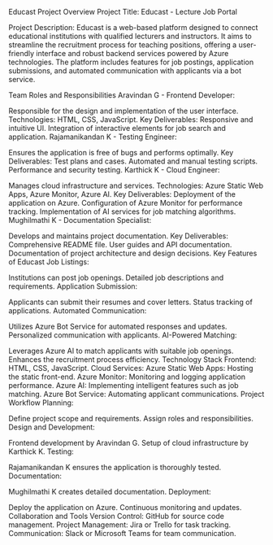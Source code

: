 Educast Project Overview
Project Title: Educast - Lecture Job Portal

Project Description:
Educast is a web-based platform designed to connect educational institutions with qualified lecturers and instructors. It aims to streamline the recruitment process for teaching positions, offering a user-friendly interface and robust backend services powered by Azure technologies. The platform includes features for job postings, application submissions, and automated communication with applicants via a bot service.

Team Roles and Responsibilities
Aravindan G - Frontend Developer:

Responsible for the design and implementation of the user interface.
Technologies: HTML, CSS, JavaScript.
Key Deliverables:
Responsive and intuitive UI.
Integration of interactive elements for job search and application.
Rajamanikandan K - Testing Engineer:

Ensures the application is free of bugs and performs optimally.
Key Deliverables:
Test plans and cases.
Automated and manual testing scripts.
Performance and security testing.
Karthick K - Cloud Engineer:

Manages cloud infrastructure and services.
Technologies: Azure Static Web Apps, Azure Monitor, Azure AI.
Key Deliverables:
Deployment of the application on Azure.
Configuration of Azure Monitor for performance tracking.
Implementation of AI services for job matching algorithms.
Mughilmathi K - Documentation Specialist:

Develops and maintains project documentation.
Key Deliverables:
Comprehensive README file.
User guides and API documentation.
Documentation of project architecture and design decisions.
Key Features of Educast
Job Listings:

Institutions can post job openings.
Detailed job descriptions and requirements.
Application Submission:

Applicants can submit their resumes and cover letters.
Status tracking of applications.
Automated Communication:

Utilizes Azure Bot Service for automated responses and updates.
Personalized communication with applicants.
AI-Powered Matching:

Leverages Azure AI to match applicants with suitable job openings.
Enhances the recruitment process efficiency.
Technology Stack
Frontend: HTML, CSS, JavaScript.
Cloud Services:
Azure Static Web Apps: Hosting the static front-end.
Azure Monitor: Monitoring and logging application performance.
Azure AI: Implementing intelligent features such as job matching.
Azure Bot Service: Automating applicant communications.
Project Workflow
Planning:

Define project scope and requirements.
Assign roles and responsibilities.
Design and Development:

Frontend development by Aravindan G.
Setup of cloud infrastructure by Karthick K.
Testing:

Rajamanikandan K ensures the application is thoroughly tested.
Documentation:

Mughilmathi K creates detailed documentation.
Deployment:

Deploy the application on Azure.
Continuous monitoring and updates.
Collaboration and Tools
Version Control: GitHub for source code management.
Project Management: Jira or Trello for task tracking.
Communication: Slack or Microsoft Teams for team communication.
